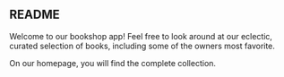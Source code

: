 ## README ##
Welcome to our bookshop app! Feel free to look around at our eclectic, curated selection of books, including some of the owners most favorite. 


On our homepage, you will find the complete collection. 
